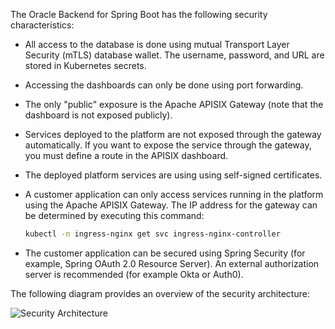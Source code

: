 The Oracle Backend for Spring Boot has the following security characteristics:

- All access to the database is done using mutual Transport Layer Security (mTLS) database wallet. The username, password, and URL are stored in Kubernetes secrets.
- Accessing the dashboards can only be done using port forwarding.
- The only "public" exposure is the Apache APISIX Gateway (note that the dashboard is not exposed publicly).
- Services deployed to the platform are not exposed through the gateway automatically.  If you want to expose the service through the gateway, you must define a route in the APISIX dashboard.
- The deployed platform services are using using self-signed certificates.
- A customer application can only access services running in the platform using the Apache APISIX Gateway. The IP address for the gateway can be determined by executing this command:


    ```bash
    kubectl -n ingress-nginx get svc ingress-nginx-controller
    ```

- The customer application can be secured using Spring Security (for example, Spring OAuth 2.0 Resource Server). An external authorization server is recommended (for example Okta or Auth0).

The following diagram provides an overview of the security architecture:

![Security Architecture](../ebaas-security-architecture.png)